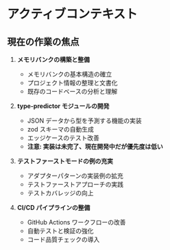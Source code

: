 # アクティブコンテキスト

## 現在の作業の焦点

1. **メモリバンクの構築と整備**
   - メモリバンクの基本構造の確立
   - プロジェクト情報の整理と文書化
   - 既存のコードベースの分析と理解

2. **type-predictor モジュールの開発**
   - JSON データから型を予測する機能の実装
   - zod スキーマの自動生成
   - エッジケースのテスト改善
   - **注意: 実装は未完了、現在開発中だが優先度は低い**

3. **テストファーストモードの例の充実**
   - アダプターパターンの実装例の拡充
   - テストファーストアプローチの実践
   - テストカバレッジの向上

4. **CI/CD パイプラインの整備**
   - GitHub Actions ワークフローの改善
   - 自動テストと検証の強化
   - コード品質チェックの導入
